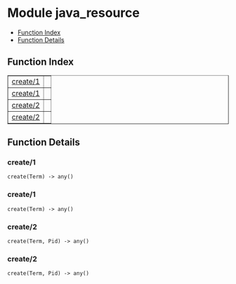 

# Module java_resource #
* [Function Index](#index)
* [Function Details](#functions)


<a name="index"></a>

## Function Index ##


<table width="100%" border="1" cellspacing="0" cellpadding="2" summary="function index"><tr><td valign="top"><a href="#create-1">create/1</a></td><td></td></tr><tr><td valign="top"><a href="#create-1">create/1</a></td><td></td></tr><tr><td valign="top"><a href="#create-2">create/2</a></td><td></td></tr><tr><td valign="top"><a href="#create-2">create/2</a></td><td></td></tr></table>


<a name="functions"></a>

## Function Details ##

<a name="create-1"></a>

### create/1 ###

`create(Term) -> any()`


<a name="create-1"></a>

### create/1 ###

`create(Term) -> any()`


<a name="create-2"></a>

### create/2 ###

`create(Term, Pid) -> any()`


<a name="create-2"></a>

### create/2 ###

`create(Term, Pid) -> any()`


